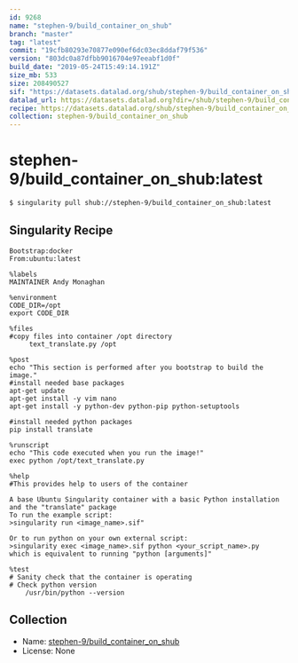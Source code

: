 ```yaml
---
id: 9268
name: "stephen-9/build_container_on_shub"
branch: "master"
tag: "latest"
commit: "19cfb80293e70877e090ef6dc03ec8ddaf79f536"
version: "803dc0a87dfbb9016704e97eeabf1d0f"
build_date: "2019-05-24T15:49:14.191Z"
size_mb: 533
size: 208490527
sif: "https://datasets.datalad.org/shub/stephen-9/build_container_on_shub/latest/2019-05-24-19cfb802-803dc0a8/803dc0a87dfbb9016704e97eeabf1d0f.simg"
datalad_url: https://datasets.datalad.org?dir=/shub/stephen-9/build_container_on_shub/latest/2019-05-24-19cfb802-803dc0a8/
recipe: https://datasets.datalad.org/shub/stephen-9/build_container_on_shub/latest/2019-05-24-19cfb802-803dc0a8/Singularity
collection: stephen-9/build_container_on_shub
---
```


# stephen-9/build_container_on_shub:latest

```bash
$ singularity pull shub://stephen-9/build_container_on_shub:latest
```

## Singularity Recipe

```singularity
Bootstrap:docker  
From:ubuntu:latest

%labels
MAINTAINER Andy Monaghan

%environment
CODE_DIR=/opt
export CODE_DIR  

%files
#copy files into container /opt directory
     text_translate.py /opt

%post  
echo "This section is performed after you bootstrap to build the image."  
#install needed base packages
apt-get update
apt-get install -y vim nano 
apt-get install -y python-dev python-pip python-setuptools

#install needed python packages
pip install translate

%runscript
echo "This code executed when you run the image!" 
exec python /opt/text_translate.py 

%help
#This provides help to users of the container

A base Ubuntu Singularity container with a basic Python installation and the "translate" package
To run the example script:
>singularity run <image_name>.sif"

Or to run python on your own external script:
>singularity exec <image_name>.sif python <your_script_name>.py
which is equivalent to running "python [arguments]"

%test
# Sanity check that the container is operating
# Check python version
    /usr/bin/python --version
```

## Collection

 - Name: [stephen-9/build_container_on_shub](https://github.com/stephen-9/build_container_on_shub)
 - License: None

